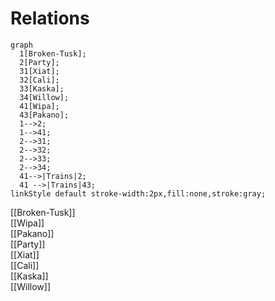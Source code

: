 # Relations
```mermaid
graph
  1[Broken-Tusk];
  2[Party];
  31[Xiat];
  32[Cali];
  33[Kaska];
  34[Willow];
  41[Wipa];
  43[Pakano];
  1-->2;
  1-->41;
  2-->31;
  2-->32;
  2-->33;
  2-->34;
  41-->|Trains|2;
  41 -->|Trains|43;
linkStyle default stroke-width:2px,fill:none,stroke:gray;
```
[[Broken-Tusk]]  
[[Wipa]]  
[[Pakano]]  
[[Party]]  
[[Xiat]]  
[[Cali]]  
[[Kaska]]  
[[Willow]]  